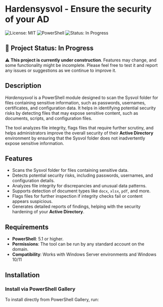 # Hardensysvol - Ensure the security of your AD

![License: MIT](https://img.shields.io/badge/License-MIT-blue.svg)
![PowerShell](https://img.shields.io/badge/PowerShell-5.1.0%2B-blue.svg)
![Status: In Progress](https://img.shields.io/badge/Status-In%20Progress-orange)

## 🚧 Project Status: In Progress

⚠️ **This project is currently under construction**. Features may change, and some functionality might be incomplete. Please feel free to test it and report any issues or suggestions as we continue to improve it.


## Description
*Hardensysvol* is a PowerShell module designed to scan the Sysvol folder for files containing sensitive information, such as passwords, usernames, certificates, and configuration data. 
It helps in identifying potential security risks by detecting files that may expose sensitive content, such as documents, scripts, and configuration files.

The tool analyzes file integrity, flags files that require further scrutiny, and helps administrators improve the overall security of their **Active Directory** environment by ensuring that the Sysvol folder does not inadvertently expose sensitive information.

## Features
- Scans the Sysvol folder for files containing sensitive data.
- Detects potential security risks, including passwords, usernames, and configuration details.
- Analyzes file integrity for discrepancies and unusual data patterns.
- Supports detection of document types like `docx`, `xlsx`, `pdf`, and more.
- Flags files for further inspection if integrity checks fail or content appears suspicious.
- Generates detailed reports of findings, helping with the security hardening of your **Active Directory**.

## Requirements
- **PowerShell**: 5.1 or higher.
- **Permissions**: The tool can be run by any standard account on the domain.
- **Compatibility**: Works with Windows Server environments and Windows 10/11

## Installation

### Install via PowerShell Gallery
To install directly from PowerShell Gallery, run:

```powershell

